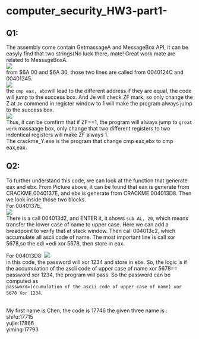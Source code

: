 # computer_security_HW3-part1-

## Q1:
The assembly come contain GetmassageA and MessageBox API, it can be easyly find that two strings(No luck there, mate! Great work mate are related to MessageBoxA.<br>
![](https://github.com/lovethatcat/computer_security_HW3-part1-/raw/master/Images/01.PNG)<br>
from $6A 00 and $6A 30, those two lines are called from 0040124C and 00401245.<br>
![](https://github.com/lovethatcat/computer_security_HW3-part1-/raw/master/Images/02.png)<br>
the `cmp eax, ebx`will lead to the different address.if they are equal, the code will jump to the success box. And Je will check ZF mark, so only change the Z at `Je` commend in register window  to 1 will make the program always jump to the success box.<br>
![](https://github.com/lovethatcat/computer_security_HW3-part1-/raw/master/Images/03.PNG)<br>
Thus, it can be comfirm that if ZF==1, the program will always jump to `great work` massaage box, only change that two different registers to two indentical registers will make ZF always 1.<br>
The crackme_Y.exe is the program that change cmp eax,ebx to cmp eax,eax.<br>

## Q2:
To further understand this code, we can look at the function that generate eax and ebx. From Picture above, it can be found that eax is generate from CRACKME.0040137E, and ebx is generate from CRACKME.004013D8. Then we look inside those two blocks.<br>
For 0040137E,<br>
![](https://github.com/lovethatcat/computer_security_HW3-part1-/raw/master/Images/04.PNG)<br>
There is a call 004013d2, and ENTER it, it shows `sub AL, 20`, which means transfer the lower case of name to upper case. Here we can add a breadpoint to verify that at stack window. Then call 004013c2, which accumulate all ascii code of name. The most important line is call xor 5678,so the edi =edi xor 5678, then store in eax.

For 004013D8:
![](https://github.com/lovethatcat/computer_security_HW3-part1-/raw/master/Images/05.PNG)<br>
in this code, the password will xor 1234 and store in ebx. So, the logic is if the accumulation of the ascii code of upper case of name xor 5678== password xor 1234, the program will pass. So the password can be computed as<br>
`password=(ccumulation of the ascii code of upper case of name) xor 5678 Xor 1234`.

<br>
My first name is Chen, the code is 17746
the given three name is :<br>
shifu:17715<br>
yujie:17866<br>
yiming:17793
